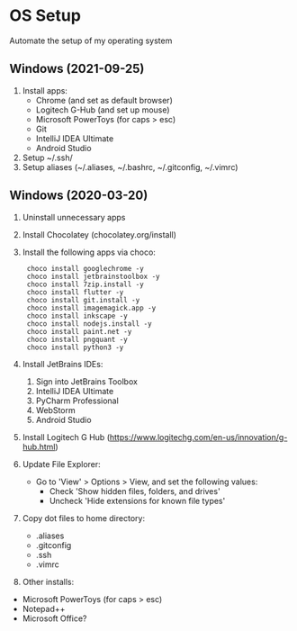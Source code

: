 # OS Setup
Automate the setup of my operating system



## Windows (2021-09-25)
1. Install apps:
    - Chrome (and set as default browser)
    - Logitech G-Hub (and set up mouse)
    - Microsoft PowerToys (for caps > esc)
    - Git
    - IntelliJ IDEA Ultimate
    - Android Studio
2. Setup ~/.ssh/
3. Setup aliases (~/.aliases, ~/.bashrc, ~/.gitconfig, ~/.vimrc)



## Windows (2020-03-20)
1. Uninstall unnecessary apps
1. Install Chocolatey (chocolatey.org/install)
1. Install the following apps via choco:

        choco install googlechrome -y
        choco install jetbrainstoolbox -y
        choco install 7zip.install -y
        choco install flutter -y
        choco install git.install -y
        choco install imagemagick.app -y
        choco install inkscape -y
        choco install nodejs.install -y
        choco install paint.net -y
        choco install pngquant -y
        choco install python3 -y
        
1. Install JetBrains IDEs:
    1. Sign into JetBrains Toolbox
    1. IntelliJ IDEA Ultimate
    1. PyCharm Professional
    1. WebStorm
    1. Android Studio
1. Install Logitech G Hub (https://www.logitechg.com/en-us/innovation/g-hub.html)
1. Update File Explorer:
    - Go to 'View' > Options > View, and set the following values:
        - Check 'Show hidden files, folders, and drives'
        - Uncheck 'Hide extensions for known file types'
1. Copy dot files to home directory:
    - .aliases
    - .gitconfig
    - .ssh
    - .vimrc

1. Other installs:
- Microsoft PowerToys (for caps > esc)
- Notepad++
- Microsoft Office?

